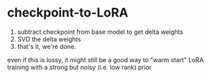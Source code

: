 # checkpoint-to-LoRA

1. subtract checkpoint from base model to get delta weights
2. SVD the delta weights
3. that's it, we're done.

even if this is lossy, it might still be a good way to "warm start" LoRA training with a strong but noisy (i.e. low rank) prior
